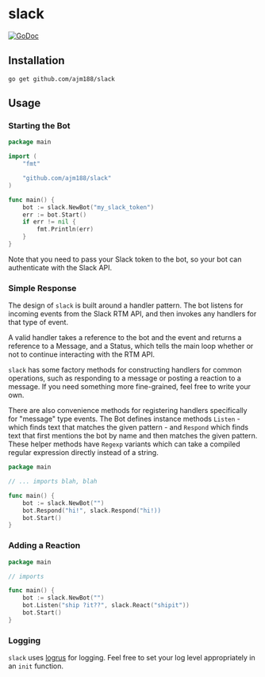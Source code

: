 # slack

[![GoDoc](https://godoc.org/github.com/ajm188/slack?status.svg)](https://godoc.org/github.com/ajm188/slack)

## Installation

`go get github.com/ajm188/slack`

## Usage

### Starting the Bot

```go
package main

import (
    "fmt"

    "github.com/ajm188/slack"
)

func main() {
    bot := slack.NewBot("my_slack_token")
    err := bot.Start()
    if err != nil {
        fmt.Println(err)
    }
}
```

Note that you need to pass your Slack token to the bot, so your bot can
authenticate with the Slack API.

### Simple Response

The design of `slack` is built around a handler pattern. The bot listens for
incoming events from the Slack RTM API, and then invokes any handlers for that
type of event.

A valid handler takes a reference to the bot and the event and returns a
reference to a Message, and a Status, which tells the main loop whether or not
to continue interacting with the RTM API.

`slack` has some factory methods for constructing handlers for common
operations, such as responding to a message or posting a reaction to a message.
If you need something more fine-grained, feel free to write your own.

There are also convenience methods for registering handlers specifically for
"message" type events. The Bot defines instance methods `Listen` - which finds
text that matches the given pattern - and `Respond` which finds text that first
mentions the bot by name and then matches the given pattern. These helper
methods have `Regexp` variants which can take a compiled regular expression
directly instead of a string.

```go
package main

// ... imports blah, blah

func main() {
    bot := slack.NewBot("")
    bot.Respond("hi!", slack.Respond("hi!))
    bot.Start()
}
```

### Adding a Reaction

```go
package main

// imports

func main() {
    bot := slack.NewBot("")
    bot.Listen("ship ?it??", slack.React("shipit"))
    bot.Start()
}
```

### Logging

`slack` uses [logrus](https://github.com/Sirupsen/logrus) for logging. Feel
free to set your log level appropriately in an `init` function.

